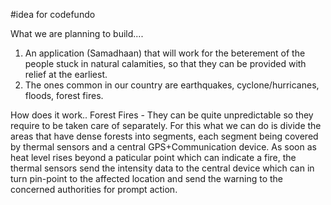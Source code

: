 #idea for codefundo

What we are planning to build....
1. An application (Samadhaan) that will work for the beterement of the people stuck in natural calamities, so that they can be provided with relief at the earliest.
2. The ones common in our country are earthquakes, cyclone/hurricanes, floods, forest fires.



How does it work..
Forest Fires - They can be quite unpredictable so they require to be taken care of separately. For this what we can do is divide the areas that have dense forests into segments, each segment being covered by thermal sensors and a central GPS+Communication device. As soon as heat level rises beyond a paticular point which can indicate a fire, the thermal sensors send the intensity data to the central device which can in turn pin-point to the affected location and send the warning to the concerned authorities for prompt action.

